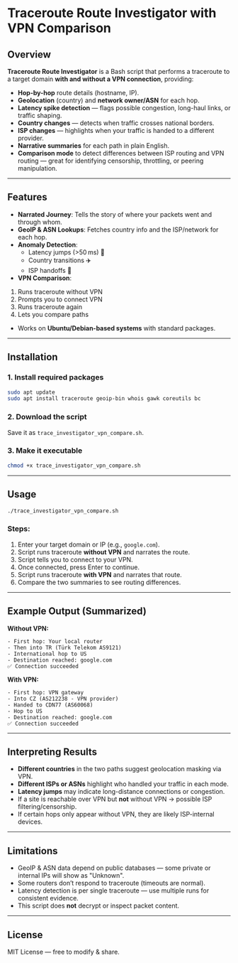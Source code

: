 # Traceroute Route Investigator with VPN Comparison

## Overview

**Traceroute Route Investigator** is a Bash script that performs a traceroute to a target domain **with and without a VPN connection**, providing:

- **Hop-by-hop** route details (hostname, IP).
- **Geolocation** (country) and **network owner/ASN** for each hop.
- **Latency spike detection** — flags possible congestion, long-haul links, or traffic shaping.
- **Country changes** — detects when traffic crosses national borders.
- **ISP changes** — highlights when your traffic is handed to a different provider.
- **Narrative summaries** for each path in plain English.
- **Comparison mode** to detect differences between ISP routing and VPN routing — great for identifying censorship, throttling, or peering manipulation.

***

## Features

- **Narrated Journey**: Tells the story of where your packets went and through whom.
- **GeoIP \& ASN Lookups**: Fetches country info and the ISP/network for each hop.
- **Anomaly Detection**:
    - Latency jumps (>50 ms) 🔴
    - Country transitions ✈️
    - ISP handoffs 🔄
- **VPN Comparison**:

1. Runs traceroute without VPN
2. Prompts you to connect VPN
3. Runs traceroute again
4. Lets you compare paths
- Works on **Ubuntu/Debian-based systems** with standard packages.

***

## Installation

### 1. Install required packages

```bash
sudo apt update
sudo apt install traceroute geoip-bin whois gawk coreutils bc
```


### 2. Download the script

Save it as `trace_investigator_vpn_compare.sh`.

### 3. Make it executable

```bash
chmod +x trace_investigator_vpn_compare.sh
```


***

## Usage

```bash
./trace_investigator_vpn_compare.sh
```


### Steps:

1. Enter your target domain or IP (e.g., `google.com`).
2. Script runs traceroute **without VPN** and narrates the route.
3. Script tells you to connect to your VPN.
4. Once connected, press Enter to continue.
5. Script runs traceroute **with VPN** and narrates that route.
6. Compare the two summaries to see routing differences.

***

## Example Output (Summarized)

**Without VPN:**

```
- First hop: Your local router
- Then into TR (Türk Telekom AS9121)
- International hop to US
- Destination reached: google.com
✅ Connection succeeded
```

**With VPN:**

```
- First hop: VPN gateway
- Into CZ (AS212238 - VPN provider)
- Handed to CDN77 (AS60068)
- Hop to US
- Destination reached: google.com
✅ Connection succeeded
```


***

## Interpreting Results

- **Different countries** in the two paths suggest geolocation masking via VPN.
- **Different ISPs or ASNs** highlight who handled your traffic in each mode.
- **Latency jumps** may indicate long-distance connections or congestion.
- If a site is reachable over VPN but **not** without VPN → possible ISP filtering/censorship.
- If certain hops only appear without VPN, they are likely ISP-internal devices.

***

## Limitations

- GeoIP \& ASN data depend on public databases — some private or internal IPs will show as "Unknown".
- Some routers don’t respond to traceroute (timeouts are normal).
- Latency detection is per single traceroute — use multiple runs for consistent evidence.
- This script does **not** decrypt or inspect packet content.

***

## License

MIT License — free to modify \& share.

